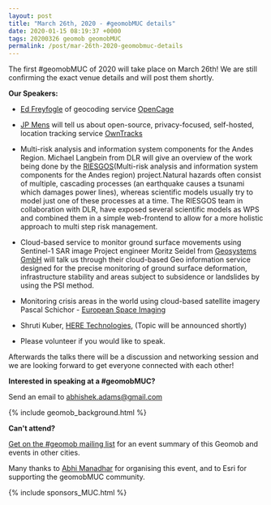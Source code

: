 ```yaml
--- 
layout: post
title: "March 26th, 2020 - #geomobMUC details"
date: 2020-01-15 08:19:37 +0000
tags: 20200326 geomob geomobMUC
permalink: /post/mar-26th-2020-geomobmuc-details
---
```



The first #geomobMUC of 2020 will take place on March 26th!
We are still confirming the exact venue details and will post them shortly. 


**Our Speakers:**

  * [Ed Freyfogle](https://twitter.com/freyfogle) of geocoding service [OpenCage](https://opencagedata.com/)

  * [JP Mens](https://twitter.com/jpmens) will tell us about open-source,
  privacy-focused, self-hosted, location tracking service [OwnTracks](https://owntracks.org/)
  
  * Multi-risk analysis and information system components for the Andes Region.
  Michael Langbein from DLR will give an overview of the work being done by the [RIESGOS](https://www.riesgos.de/en/)(Multi-risk
  analysis and information system components for the Andes region) project.Natural hazards often consist of multiple, cascading
  processes (an earthquake causes a tsunami which damages power lines), whereas scientific models usually try to model just one of these
  processes at a time. The RIESGOS team in collaboration with DLR, have exposed several scientific models as WPS and combined them in a
  simple web-frontend to allow for a more holistic approach to multi step risk management.
  
   * Cloud-based service to monitor ground surface movements using Sentinel-1 SAR image
   Project engineer Moritz Seidel from [Geosystems GmbH](https://www.geosystems.de/) will talk us through their cloud-based Geo
   information service designed for the precise monitoring of ground surface deformation, infrastructure stability and areas subject to
   subsidence or landslides by using the PSI method.
   
   * Monitoring crisis areas in the world using cloud-based satellite imagery
   Pascal Schichor - [European Space Imaging](https://www.euspaceimaging.com/)
   
   * Shruti Kuber, [HERE Technologies](https://www.here.com/), (Topic will be announced shortly)
   


  * Please volunteer if you would like to speak.

Afterwards the talks there will be a discussion and networking session and we are looking forward to get everyone connected with each other!

**Interested in speaking at a #geomobMUC?**

Send an email to abhishek.adams@gmail.com

{% include geomob_background.html %}

**Can't attend?**

[Get on the #geomob mailing list](/mailing-list) for an event summary of this Geomob and events in other cities. 

Many thanks to [Abhi Manadhar](https://twitter.com/abheeman) for organising this event, and to Esri for supporting the geomobMUC community.

{% include sponsors_MUC.html %}


